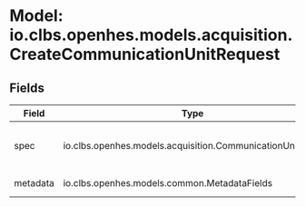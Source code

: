 # Model: io.clbs.openhes.models.acquisition.CreateCommunicationUnitRequest

## Fields

| Field | Type | Description |
| --- | --- | --- |
| spec | io.clbs.openhes.models.acquisition.CommunicationUnitSpec | The communication unit specification. |
| metadata | io.clbs.openhes.models.common.MetadataFields | The metadata fields. |

